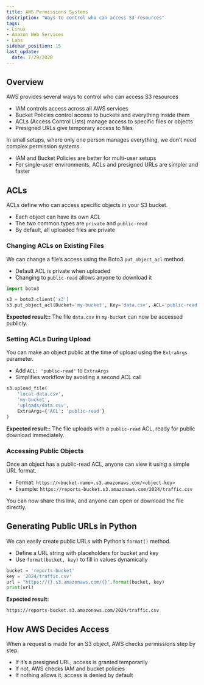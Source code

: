 ```yaml
---
title: AWS Permissions Systems
description: "Ways to control who can access S3 resources"
tags: 
- Linux
- Amazon Web Services
- Labs
sidebar_position: 15
last_update:
  date: 7/29/2020
---
```



## Overview

AWS provides several ways to control who can access S3 resources

- IAM controls access across all AWS services
- Bucket Policies control access to buckets and everything inside them
- ACLs (Access Control Lists) manage access to specific files or objects
- Presigned URLs give temporary access to files

In small setups, where only one person manages everything, we don’t need complex permission systems.

- IAM and Bucket Policies are better for multi-user setups
- For single-user environments, ACLs and presigned URLs are simpler and faster

## ACLs

ACLs define who can access specific objects in your S3 bucket.

- Each object can have its own ACL
- The two common types are `private` and `public-read`
- By default, all uploaded files are private

### Changing ACLs on Existing Files

We can change a file’s access using the Boto3 `put_object_acl` method.

- Default ACL is private when uploaded
- Changing to `public-read` allows anyone to download it

```python
import boto3

s3 = boto3.client('s3')
s3.put_object_acl(Bucket='my-bucket', Key='data.csv', ACL='public-read')
```

**Expected result::** The file `data.csv` in `my-bucket` can now be accessed publicly.

### Setting ACLs During Upload

You can make an object public at the time of upload using the `ExtraArgs` parameter.

- Add `ACL: 'public-read'` to `ExtraArgs`
- Simplifies workflow by avoiding a second ACL call

```python
s3.upload_file(
    'local-data.csv',
    'my-bucket',
    'uploads/data.csv',
    ExtraArgs={'ACL': 'public-read'}
)
```

**Expected result::** The file uploads with a `public-read` ACL, ready for public download immediately.


### Accessing Public Objects

Once an object has a public-read ACL, anyone can view it using a simple URL format.

- Format: `https://<bucket-name>.s3.amazonaws.com/<object-key>`
- Example: `https://reports-bucket.s3.amazonaws.com/2024/traffic.csv`

You can now share this link, and anyone can open or download the file directly.

## Generating Public URLs in Python

We can easily create public URLs with Python’s `format()` method.

- Define a URL string with placeholders for bucket and key
- Use `format(bucket, key)` to fill in values dynamically

```python
bucket = 'reports-bucket'
key = '2024/traffic.csv'
url = "https://{}.s3.amazonaws.com/{}".format(bucket, key)
print(url)
```

**Expected result:**

```
https://reports-bucket.s3.amazonaws.com/2024/traffic.csv
```

## How AWS Decides Access

When a request is made for an S3 object, AWS checks permissions step by step.

- If it’s a presigned URL, access is granted temporarily
- If not, AWS checks IAM and bucket policies
- If nothing allows it, access is denied by default
